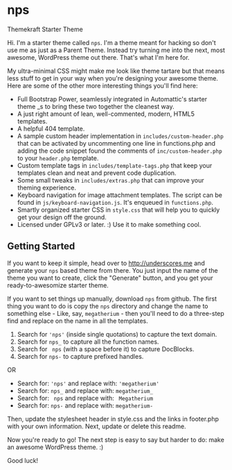 nps
===

Themekraft Starter Theme


Hi. I'm a starter theme called `nps`. I'm a theme meant for hacking so don't use me as just as a Parent Theme. Instead try turning me into the next, most awesome, WordPress theme out there. That's what I'm here for.

My ultra-minimal CSS might make me look like theme tartare but that means less stuff to get in your way when you're designing your awesome theme. Here are some of the other more interesting things you'll find here:

* Full Bootstrap Power, seamlessly integrated in Automattic's starter theme _s to bring these two together the cleanest way.
* A just right amount of lean, well-commented, modern, HTML5 templates.
* A helpful 404 template.
* A sample custom header implementation in `includes/custom-header.php` that can be activated by uncommenting one line in functions.php and adding the code snippet found the comments of `inc/custom-header.php` to your `header.php` template.
* Custom template tags in `includes/template-tags.php` that keep your templates clean and neat and prevent code duplication.
* Some small tweaks in `includes/extras.php` that can improve your theming experience.
* Keyboard navigation for image attachment templates. The script can be found in `js/keyboard-navigation.js`. It's enqueued in `functions.php`.
* Smartly organized starter CSS in `style.css` that will help you to quickly get your design off the ground.
* Licensed under GPLv3 or later. :) Use it to make something cool.

Getting Started
---------------

If you want to keep it simple, head over to http://underscores.me and generate your `nps` based theme from there. You just input the name of the theme you want to create, click the "Generate" button, and you get your ready-to-awesomize starter theme.

If you want to set things up manually, download `nps` from github. The first thing you want to do is copy the `nps` directory and change the name to something else - Like, say, `megatherium` - then you'll need to do a three-step find and replace on the name in all the templates.

1. Search for `'nps'` (inside single quotations) to capture the text domain.
2. Search for `nps_` to capture all the function names.
3. Search for <code>&nbsp;nps</code> (with a space before it) to capture DocBlocks.
4. Search for `nps-` to capture prefixed handles.

OR

* Search for: `'nps'` and replace with: `'megatherium'`
* Search for: `nps_` and replace with: `megatherium_`
* Search for: <code>&nbsp;nps</code> and replace with: <code>&nbsp;Megatherium</code>
* Search for: `nps-` and replace with: `megatherium-`

Then, update the stylesheet header in style.css and the links in footer.php with your own information. Next, update or delete this readme.

Now you're ready to go! The next step is easy to say but harder to do: make an awesome WordPress theme. :)

Good luck!
